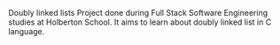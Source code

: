 Doubly linked lists
Project done during Full Stack Software Engineering studies at Holberton School. It aims to learn about doubly linked list in C language.
